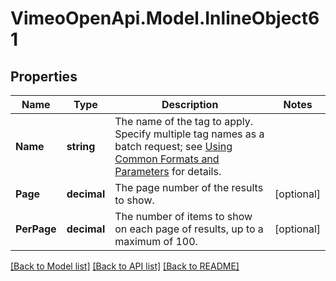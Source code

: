 # VimeoOpenApi.Model.InlineObject61
## Properties

Name | Type | Description | Notes
------------ | ------------- | ------------- | -------------
**Name** | **string** | The name of the tag to apply. Specify multiple tag names as a batch request; see [Using Common Formats and Parameters](https://developer.vimeo.com/api/common-formats#working-with-batch-requests) for details. | 
**Page** | **decimal** | The page number of the results to show. | [optional] 
**PerPage** | **decimal** | The number of items to show on each page of results, up to a maximum of 100. | [optional] 

[[Back to Model list]](../README.md#documentation-for-models) [[Back to API list]](../README.md#documentation-for-api-endpoints) [[Back to README]](../README.md)

